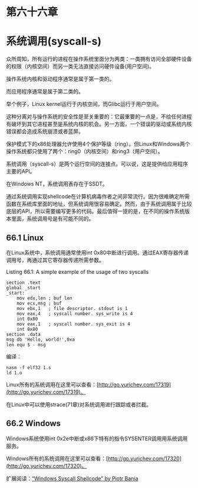 # 第六十六章 
# 系统调用(syscall-s)

众所周知，所有运行的进程在操作系统里面分为两类：一类拥有访问全部硬件设备的权限（内核空间）而另一类无法直接访问硬件设备(用户空间)。

操作系统内核和驱动程序通常是属于第一类的。

而应用程序通常是属于第二类的。

举个例子，Linux kernel运行于内核空间，而Glibc运行于用户空间。

这种分离对与操作系统的安全性是至关重要的：它最重要的一点是，不给任何进程有破坏到其它进程甚至是系统内核的机会。另一方面，一个错误的驱动或系统内核错误都会造成系统崩溃或者蓝屏。

保护模式下的x86处理器允许使用4个保护等级（ring）。但Linux和Windows两个操作系统都只使用了两个：ring0（内核空间）和ring3（用户空间）。

系统调用（syscall-s）是两个运行空间的连接点。可以说，这是提供给应用程序主要的API。

在Windows NT，系统调用表存在于SSDT。

通过系统调用实现shellcode在计算机病毒作者之间非常流行。因为很难确定所需函数在系统库里面的地址，但系统调用很容易确定。然而，由于系统调用属于比较底层的API，所以需要编写更多的代码。最后值得一提的是，在不同的操作系统版本里面，系统调用号是有可能不同的。

## 66.1 Linux

在Linux系统中，系统调用通常使用int 0x80中断进行调用。通过EAX寄存器传递调用号，再通过其它寄存器传递所需参数。

Listing 66.1: A simple example of the usage of two syscalls

```
section .text
global _start
_start:
	mov edx,len	; buf len
	mov ecx,msg	; buf
	mov ebx,1	; file descriptor. stdout is 1
	mov eax,4	; syscall number. sys_write is 4
	int 0x80
	mov eax,1	; syscall number. sys_exit is 4
	int 0x80
section .data
msg db 'Hello, world!',0xa
len equ $ - msg
```

编译：

```
nasm -f elf32 1.s
ld 1.o
```

Linux所有的系统调用在这里可以查看：[http://go.yurichev.com/17319](http://go.yurichev.com/17319)。

在Linux中可以使用strace(71章)对系统调用进行跟踪或者拦截。

## 66.2 Windows

Windows系统使用int 0x2e中断或x86下特有的指令SYSENTER调用用系统调用服务。

Windows所有的系统调用在这里可以查看：[http://go.yurichev.com/17320](http://go.yurichev.com/17320)。

扩展阅读：[“Windows Syscall Shellcode” by Piotr Bania](http://go.yurichev.com/17321.)